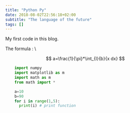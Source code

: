 ```yaml
---
title: "Python Py"
date: 2018-08-02T22:56:18+02:00
subtitle: "The language of the future"
tags: []
---
```


<!--more-->

My first code in this blog.

The formula : \

$$
a=\frac{1}{\pi}*\int_{I}{b}{x dx}
$$



```python
    import numpy
    import matplotlib as m
    import math as m
    from math import *

    a=10
    b=90
    for i in range(1,5):
      print(i) # print function
```
